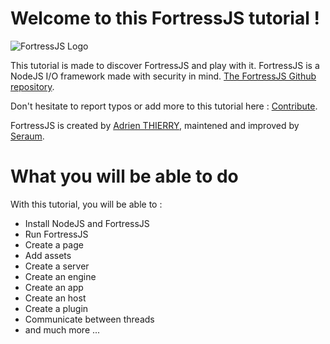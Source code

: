 # Welcome to this FortressJS tutorial !

![FortressJS Logo](http://fortressjs.com/images/uploads/logo.png)

This tutorial is made to discover FortressJS and play with it. FortressJS is a NodeJS I/O framework made with security in mind. [The FortressJS Github repository](https://github.com/seraum/fortressjs).

Don't hesitate to report typos or add more to this tutorial here : [Contribute](https://github.com/adrien-thierry/playground-fortressjs).

FortressJS is created by [Adrien THIERRY](https://www.linkedin.com/in/adrien-thierry-6448a664/), maintened and improved by [Seraum](http://seraum.com).

# What you will be able to do

With this tutorial, you will be able to :
* Install NodeJS and FortressJS
* Run FortressJS
* Create a page
* Add assets
* Create a server
* Create an engine
* Create an app
* Create an host
* Create a plugin
* Communicate between threads
* and much more ...
